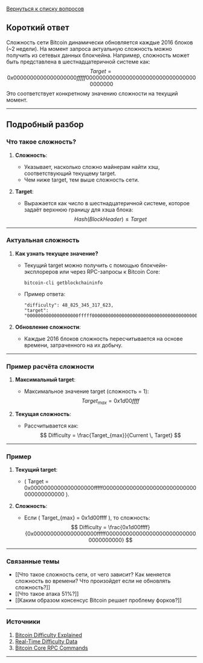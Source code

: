 [Вернуться к списку вопросов](3.%20Список%20вопросов)

## Короткий ответ

Сложность сети Bitcoin динамически обновляется каждые 2016 блоков (~2 недели). На момент запроса актуальную сложность можно получить из сетевых данных блокчейна. Например, сложность может быть представлена в шестнадцатеричной системе как:
$$
Target = 0x0000000000000000000fffff0000000000000000000000000000000000000000
$$
Это соответствует конкретному значению сложности на текущий момент.

---

## Подробный разбор

### Что такое сложность?

1. **Сложность**:
   - Указывает, насколько сложно майнерам найти хэш, соответствующий текущему target.
   - Чем ниже target, тем выше сложность сети.

2. **Target**:
   - Выражается как число в шестнадцатеричной системе, которое задаёт верхнюю границу для хэша блока:
     $$
     Hash(BlockHeader) \leq Target
     $$

---

### Актуальная сложность

1. **Как узнать текущее значение?**
   - Текущий target можно получить с помощью блокчейн-эксплореров или через RPC-запросы к Bitcoin Core:
     ```
     bitcoin-cli getblockchaininfo
     ```
   - Пример ответа:
     ```
     "difficulty": 48_825_345_317_623,
     "target": "0000000000000000000fffff0000000000000000000000000000000000000000"
     ```

2. **Обновление сложности**:
   - Каждые 2016 блоков сложность пересчитывается на основе времени, затраченного на их добычу.

---

### Пример расчёта сложности

1. **Максимальный target**:
   - Максимальное значение target (сложность = 1):
     $$
     Target_{max} = 0x1d00ffff
     $$

2. **Текущая сложность**:
   - Рассчитывается как:
     $$
     Difficulty = \frac{Target_{max}}{Current \, Target}
     $$

---

### Пример

1. **Текущий target**:
   - \( Target = 0x0000000000000000000fffff0000000000000000000000000000000000000000 \).

2. **Сложность**:
   - Если \( Target_{max} = 0x1d00ffff \), то сложность:
     $$
     Difficulty = \frac{0x1d00ffff}{0x0000000000000000000fffff0000000000000000000000000000000000000}
     $$

---

### Связанные темы

- [[Что такое сложность сети, от чего зависит? Как меняется сложность во времени? Что произойдет если не обновлять сложность?]]
- [[Что такое атака 51%?]]
- [[Каким образом консенсус Bitcoin решает проблему форков?]]

---

### Источники

1. [Bitcoin Difficulty Explained](https://bitcoin.org/en/difficulty)
2. [Real-Time Difficulty Data](https://btc.com/stats/difficulty)
3. [Bitcoin Core RPC Commands](https://developer.bitcoin.org/reference/rpc/getblockchaininfo.html)

---